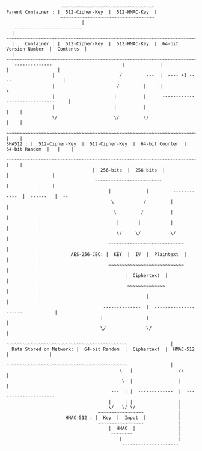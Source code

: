 ```
                    ~~~~~~~~~~~~~~~~~~~~~~~~~~~~~~~~~~~
Parent Container : |  512-Cipher-Key  |  512-HMAC-Key  |
                    ~~~~~~~~~~~~~~~~~~~~~~~~~~~~~~~~~~~
                            |
   -------------------------
  |                 ~~~~~~~~~~~~~~~~~~~~~~~~~~~~~~~~~~~~~~~~~~~~~~~~~~~~~~~~~~~~~~~~~~~~~~~~~~
  |    Container : |  512-Cipher-Key  |  512-HMAC-Key  |  64-bit Version Number  |  Contents  |
  |                 ~~~~~~~~~~~~~~~~~~~~~~~~~~~~~~~~~~~~~~~~~~~~~~~~~~~~~~~~~~~~~~~~~~~~~~~~~~
   --------------                          |             |              |                  |
                 |                        /         ---  |  ---- +1 ----                   |
                 |                       /         |     |                                  \
                 |                      |          |      ------------------------------     |
                 |                      |          |                                    |    |
                 \/                     \/         \/                                   |    |
          ~~~~~~~~~~~~~~~~~~~~~~~~~~~~~~~~~~~~~~~~~~~~~~~~~~~~~~~~~~~~~~~~~~~~~~~~~~    |    |
SHA512 : |  512-Cipher-Key  |  512-Cipher-Key  |  64-bit Counter  |  64-bit Random  |   |    |
          ~~~~~~~~~~~~~~~~~~~~~~~~~~~~~~~~~~~~~~~~~~~~~~~~~~~~~~~~~~~~~~~~~~~~~~~~~~    |    |
                                |  256-bits  |  256 bits  |                 |           |    |
                                 ~~~~~~~~~~~~~~~~~~~~~~~~~                  |           |    |
                                      |             |         ------------  |  ------   |  --
                                       \           /         |              |           |
                                        \         /          |              |           |
                                         |       |           |              |           |
                                         \/     \/           \/             |           |
                                      ~~~~~~~~~~~~~~~~~~~~~~~~~~~~          |           |
                        AES-256-CBC: |  KEY  |  IV  |  Plaintext  |         |           |
                                      ~~~~~~~~~~~~~~~~~~~~~~~~~~~~          |           |
                                            |  Ciphertext  |                |           |
                                             ~~~~~~~~~~~~~~                 |           |
                                                    |                       |           |
                                    --------------  |  ---------------------            |
                                   |                |                                   |
                                   \/               \/                                  |
                           ~~~~~~~~~~~~~~~~~~~~~~~~~~~~~~~~~~~~~~~~~~~~~                |
  Data Stored on Network: |  64-bit Random  |  Ciphertext  |  HMAC-512  |               |
                           ~~~~~~~~~~~~~~~~~~~~~~~~~~~~~~~~~~~~~~~~~~~~~                |
                                          \   |                 /\                      |
                                           \  |                 |                       |
                                       ---  | |  -------------  |  ---------------------
                                      |     | |                 |
                                      \/   \/ \/                |
                                  ~~~~~~~~~~~~~~~~~             |
                      HMAC-512 : |  Key  |  Input  |            |
                                  ~~~~~~~~~~~~~~~~~             |
                                      |  HMAC  |                |
                                       ~~~~~~~~                 |
                                          |                     |
                                           ---------------------
```                                          
